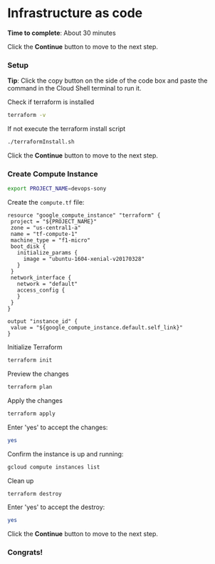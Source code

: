 # Infrastructure as code

**Time to complete**: About 30 minutes

Click the **Continue** button to move to the next step.

### Setup

**Tip**: Click the copy button on the side of the code box and paste the command in the Cloud Shell terminal to run it.

Check if terraform is installed
```bash
terraform -v
```

If not execute the terraform install script
```bash
./terraformInstall.sh
```
Click the **Continue** button to move to the next step.

### Create Compute Instance

```bash
export PROJECT_NAME=devops-sony
```

Create the `compute.tf` file:
```
resource "google_compute_instance" "terraform" {
 project = "${PROJECT_NAME}"
 zone = "us-central1-a"
 name = "tf-compute-1"
 machine_type = "f1-micro"
 boot_disk {
   initialize_params {
     image = "ubuntu-1604-xenial-v20170328"
   }
 }
 network_interface {
   network = "default"
   access_config {
   }
 }
}

output "instance_id" {
 value = "${google_compute_instance.default.self_link}"
}
```

Initialize Terraform
```bash
terraform init
```

Preview the changes
```bash
terraform plan
```

Apply the changes
```bash
terraform apply
```

Enter 'yes' to accept the changes:
```bash
yes
```

Confirm the instance is up and running:
```bash
gcloud compute instances list
```

Clean up
```bash
terraform destroy
```

Enter 'yes' to accept the destroy:
```bash
yes
```

Click the **Continue** button to move to the next step.

### Congrats!

<walkthrough-conclusion-trophy></walkthrough-conclusion-trophy>
